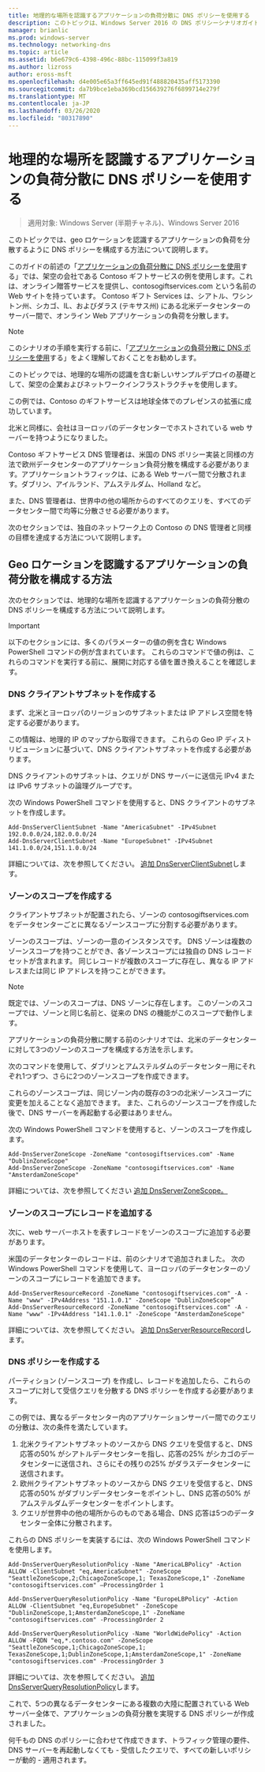 ```yaml
---
title: 地理的な場所を認識するアプリケーションの負荷分散に DNS ポリシーを使用する
description: このトピックは、Windows Server 2016 の DNS ポリシーシナリオガイドに含まれています。
manager: brianlic
ms.prod: windows-server
ms.technology: networking-dns
ms.topic: article
ms.assetid: b6e679c6-4398-496c-88bc-115099f3a819
ms.author: lizross
author: eross-msft
ms.openlocfilehash: d4e005e65a3ff645ed91f488820435aff5173390
ms.sourcegitcommit: da7b9bce1eba369bcd156639276f6899714e279f
ms.translationtype: MT
ms.contentlocale: ja-JP
ms.lasthandoff: 03/26/2020
ms.locfileid: "80317890"
---
```

# <a name="use-dns-policy-for-application-load-balancing-with-geo-location-awareness"></a>地理的な場所を認識するアプリケーションの負荷分散に DNS ポリシーを使用する

>適用対象: Windows Server (半期チャネル)、Windows Server 2016

このトピックでは、geo ロケーションを認識するアプリケーションの負荷を分散するように DNS ポリシーを構成する方法について説明します。

このガイドの前述の「[アプリケーションの負荷分散に DNS ポリシーを使用](https://technet.microsoft.com/windows-server-docs/networking/dns/deploy/app-lb)する」では、架空の会社である Contoso ギフトサービスの例を使用します。これは、オンライン贈答サービスを提供し、contosogiftservices.com という名前の Web サイトを持っています。 Contoso ギフト Services は、シアトル、ワシントン州、シカゴ、IL、およびダラス (テキサス州) にある北米データセンターのサーバー間で、オンライン Web アプリケーションの負荷を分散します。

>[!NOTE]
>このシナリオの手順を実行する前に、「[アプリケーションの負荷分散に DNS ポリシーを使用](https://technet.microsoft.com/windows-server-docs/networking/dns/deploy/app-lb)する」をよく理解しておくことをお勧めします。

このトピックでは、地理的な場所の認識を含む新しいサンプルデプロイの基礎として、架空の企業およびネットワークインフラストラクチャを使用します。

この例では、Contoso のギフトサービスは地球全体でのプレゼンスの拡張に成功しています。

北米と同様に、会社はヨーロッパのデータセンターでホストされている web サーバーを持つようになりました。

Contoso ギフトサービス DNS 管理者は、米国の DNS ポリシー実装と同様の方法で欧州データセンターのアプリケーション負荷分散を構成する必要があります。アプリケーショントラフィックは、にある Web サーバー間で分散されます。ダブリン、アイルランド、アムステルダム、Holland など。

また、DNS 管理者は、世界中の他の場所からのすべてのクエリを、すべてのデータセンター間で均等に分散させる必要があります。

次のセクションでは、独自のネットワーク上の Contoso の DNS 管理者と同様の目標を達成する方法について説明します。

## <a name="how-to-configure-application-load-balancing-with-geo-location-awareness"></a>Geo ロケーションを認識するアプリケーションの負荷分散を構成する方法

次のセクションでは、地理的な場所を認識するアプリケーションの負荷分散の DNS ポリシーを構成する方法について説明します。

>[!IMPORTANT]
>以下のセクションには、多くのパラメーターの値の例を含む Windows PowerShell コマンドの例が含まれています。 これらのコマンドで値の例は、これらのコマンドを実行する前に、展開に対応する値を置き換えることを確認します。

### <a name="create-the-dns-client-subnets"></a><a name="bkmk_clientsubnets"></a>DNS クライアントサブネットを作成する

まず、北米とヨーロッパのリージョンのサブネットまたは IP アドレス空間を特定する必要があります。

この情報は、地理的 IP のマップから取得できます。 これらの Geo IP ディストリビューションに基づいて、DNS クライアントサブネットを作成する必要があります。

DNS クライアントのサブネットは、クエリが DNS サーバーに送信元 IPv4 または IPv6 サブネットの論理グループです。

次の Windows PowerShell コマンドを使用すると、DNS クライアントのサブネットを作成します。 

    
    Add-DnsServerClientSubnet -Name "AmericaSubnet" -IPv4Subnet 192.0.0.0/24,182.0.0.0/24
    Add-DnsServerClientSubnet -Name "EuropeSubnet" -IPv4Subnet 141.1.0.0/24,151.1.0.0/24
    
詳細については、次を参照してください。 [追加 DnsServerClientSubnet](https://docs.microsoft.com/powershell/module/dnsserver/add-dnsserverclientsubnet?view=win10-ps)します。

### <a name="create-the-zone-scopes"></a><a name="bkmk_zscopes2"></a>ゾーンのスコープを作成する

クライアントサブネットが配置されたら、ゾーンの contosogiftservices.com をデータセンターごとに異なるゾーンスコープに分割する必要があります。

ゾーンのスコープは、ゾーンの一意のインスタンスです。 DNS ゾーンは複数のゾーンスコープを持つことができ、各ゾーンスコープには独自の DNS レコードセットが含まれます。 同じレコードが複数のスコープに存在し、異なる IP アドレスまたは同じ IP アドレスを持つことができます。

>[!NOTE]
>既定では、ゾーンのスコープは、DNS ゾーンに存在します。 このゾーンのスコープでは、ゾーンと同じ名前と、従来の DNS の機能がこのスコープで動作します。

アプリケーションの負荷分散に関する前のシナリオでは、北米のデータセンターに対して3つのゾーンのスコープを構成する方法を示します。

次のコマンドを使用して、ダブリンとアムステルダムのデータセンター用にそれぞれ1つずつ、さらに2つのゾーンスコープを作成できます。 

これらのゾーンスコープは、同じゾーン内の既存の3つの北米ゾーンスコープに変更を加えることなく追加できます。 また、これらのゾーンスコープを作成した後で、DNS サーバーを再起動する必要はありません。

次の Windows PowerShell コマンドを使用すると、ゾーンのスコープを作成します。

    
    Add-DnsServerZoneScope -ZoneName "contosogiftservices.com" -Name "DublinZoneScope"
    Add-DnsServerZoneScope -ZoneName "contosogiftservices.com" -Name "AmsterdamZoneScope"
    

詳細については、次を参照してください [追加 DnsServerZoneScope。](https://docs.microsoft.com/powershell/module/dnsserver/add-dnsserverzonescope?view=win10-ps)

### <a name="add-records-to-the-zone-scopes"></a><a name="bkmk_records2"></a>ゾーンのスコープにレコードを追加する

次に、web サーバーホストを表すレコードをゾーンのスコープに追加する必要があります。

米国のデータセンターのレコードは、前のシナリオで追加されました。 次の Windows PowerShell コマンドを使用して、ヨーロッパのデータセンターのゾーンのスコープにレコードを追加できます。
 
    
    Add-DnsServerResourceRecord -ZoneName "contosogiftservices.com" -A -Name "www" -IPv4Address "151.1.0.1" -ZoneScope "DublinZoneScope”
    Add-DnsServerResourceRecord -ZoneName "contosogiftservices.com" -A -Name "www" -IPv4Address "141.1.0.1" -ZoneScope "AmsterdamZoneScope"
    

詳細については、次を参照してください。 [追加 DnsServerResourceRecord](https://docs.microsoft.com/powershell/module/dnsserver/add-dnsserverresourcerecord?view=win10-ps)します。

### <a name="create-the-dns-policies"></a><a name="bkmk_policies2"></a>DNS ポリシーを作成する

パーティション (ゾーンスコープ) を作成し、レコードを追加したら、これらのスコープに対して受信クエリを分散する DNS ポリシーを作成する必要があります。

この例では、異なるデータセンター内のアプリケーションサーバー間でのクエリの分散は、次の条件を満たしています。

1. 北米クライアントサブネットのソースから DNS クエリを受信すると、DNS 応答の50% がシアトルデータセンターを指し、応答の25% がシカゴのデータセンターに送信され、さらにその残りの25% がダラスデータセンターに送信されます。
2. 欧州クライアントサブネットのソースから DNS クエリを受信すると、DNS 応答の50% がダブリンデータセンターをポイントし、DNS 応答の50% がアムステルダムデータセンターをポイントします。
3. クエリが世界中の他の場所からのものである場合、DNS 応答は5つのデータセンター全体に分散されます。

これらの DNS ポリシーを実装するには、次の Windows PowerShell コマンドを使用します。

    
    Add-DnsServerQueryResolutionPolicy -Name "AmericaLBPolicy" -Action ALLOW -ClientSubnet "eq,AmericaSubnet" -ZoneScope "SeattleZoneScope,2;ChicagoZoneScope,1; TexasZoneScope,1" -ZoneName "contosogiftservices.com" –ProcessingOrder 1
    
    Add-DnsServerQueryResolutionPolicy -Name "EuropeLBPolicy" -Action ALLOW -ClientSubnet "eq,EuropeSubnet" -ZoneScope "DublinZoneScope,1;AmsterdamZoneScope,1" -ZoneName "contosogiftservices.com" -ProcessingOrder 2
    
    Add-DnsServerQueryResolutionPolicy -Name "WorldWidePolicy" -Action ALLOW -FQDN "eq,*.contoso.com" -ZoneScope "SeattleZoneScope,1;ChicagoZoneScope,1; TexasZoneScope,1;DublinZoneScope,1;AmsterdamZoneScope,1" -ZoneName "contosogiftservices.com" -ProcessingOrder 3
    
    

詳細については、次を参照してください。 [追加 DnsServerQueryResolutionPolicy](https://docs.microsoft.com/powershell/module/dnsserver/add-dnsserverqueryresolutionpolicy?view=win10-ps)します。

これで、5つの異なるデータセンターにある複数の大陸に配置されている Web サーバー全体で、アプリケーションの負荷分散を実現する DNS ポリシーが作成されました。

何千もの DNS のポリシーに合わせて作成できます、トラフィック管理の要件、DNS サーバーを再起動しなくても - 受信したクエリで、すべての新しいポリシーが動的 - 適用されます。
